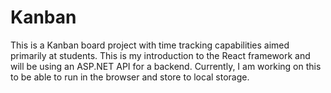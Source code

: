 # Kanban
 This is a Kanban board project with time tracking capabilities aimed primarily at students. This is my introduction to the React framework and will be using an ASP.NET API for a backend. Currently, I am working on this to be able to run in the browser and store to local storage.
